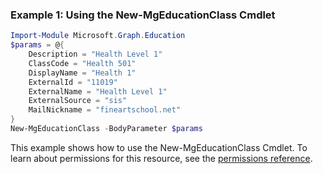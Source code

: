 ### Example 1: Using the New-MgEducationClass Cmdlet
```powershell
Import-Module Microsoft.Graph.Education
$params = @{
	Description = "Health Level 1"
	ClassCode = "Health 501"
	DisplayName = "Health 1"
	ExternalId = "11019"
	ExternalName = "Health Level 1"
	ExternalSource = "sis"
	MailNickname = "fineartschool.net"
}
New-MgEducationClass -BodyParameter $params
```
This example shows how to use the New-MgEducationClass Cmdlet.
To learn about permissions for this resource, see the [permissions reference](/graph/permissions-reference).
